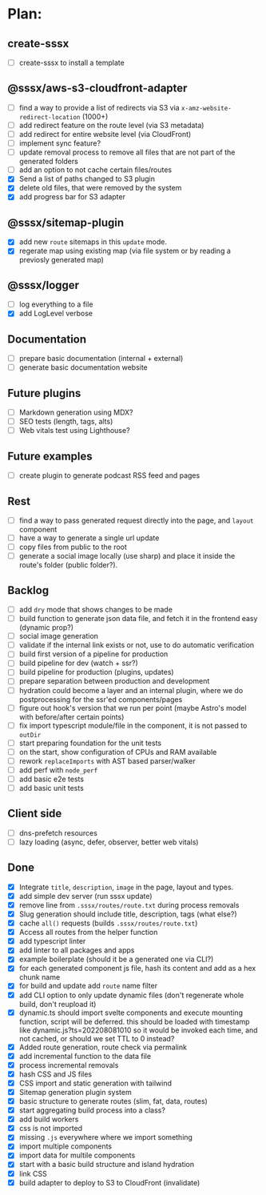 # Plan:

## create-sssx

- [ ] create-sssx to install a template

## @sssx/aws-s3-cloudfront-adapter

- [ ] find a way to provide a list of redirects via S3 via `x-amz-website-redirect-location` (1000+)
- [ ] add redirect feature on the route level (via S3 metadata)
- [ ] add redirect for entire website level (via CloudFront)
- [ ] implement sync feature?
- [ ] update removal process to remove all files that are not part of the generated folders
- [ ] add an option to not cache certain files/routes
- [x] Send a list of paths changed to S3 plugin
- [x] delete old files, that were removed by the system
- [x] add progress bar for S3 adapter

## @sssx/sitemap-plugin

- [x] add new `route` sitemaps in this `update` mode.
- [x] regerate map using existing map (via file system or by reading a previosly generated map)

## @sssx/logger

- [ ] log everything to a file
- [x] add LogLevel verbose

## Documentation

- [ ] prepare basic documentation (internal + external)
- [ ] generate basic documentation website

## Future plugins

- [ ] Markdown generation using MDX?
- [ ] SEO tests (length, tags, alts)
- [ ] Web vitals test using Lighthouse?

## Future examples

- [ ] create plugin to generate podcast RSS feed and pages

## Rest

- [ ] find a way to pass generated request directly into the page, and `layout` component
- [ ] have a way to generate a single url update
- [ ] copy files from public to the root
- [ ] generate a social image locally (use sharp) and place it inside the route's folder (public folder?).

## Backlog

- [ ] add `dry` mode that shows changes to be made
- [ ] build function to generate json data file, and fetch it in the frontend easy (dynamic prop?)
- [ ] social image generation
- [ ] validate if the internal link exists or not, use <Link> to do automatic verification
- [ ] build first version of a pipeline for production
- [ ] build pipeline for dev (watch + ssr?)
- [ ] build pipeline for production (plugins, updates)
- [ ] prepare separation between production and development
- [ ] hydration could become a layer and an internal plugin, where we do postprocessing for the ssr'ed components/pages
- [ ] figure out hook's version that we run per point (maybe Astro's model with before/after certain points)
- [ ] fix import typescript module/file in the component, it is not passed to `outDir`
- [ ] start preparing foundation for the unit tests
- [ ] on the start, show configuration of CPUs and RAM available
- [ ] rework `replaceImports` with AST based parser/walker
- [ ] add perf with `node_perf`
- [ ] add basic e2e tests
- [ ] add basic unit tests

## Client side

- [ ] dns-prefetch resources
- [ ] lazy loading (async, defer, observer, better web vitals)

## Done

- [x] Integrate `title`, `description`, `image` in the page, layout and types.
- [x] add simple dev server (run sssx update)
- [x] remove line from `.sssx/routes/route.txt` during process removals
- [x] Slug generation should include title, description, tags (what else?)
- [x] cache `all()` requests (builds `.sssx/routes/route.txt`)
- [x] Access all routes from the helper function
- [x] add typescript linter
- [x] add linter to all packages and apps
- [x] example boilerplate (should it be a generated one via CLI?)
- [x] for each generated component js file, hash its content and add as a hex chunk name
- [x] for build and update add `route` name filter
- [x] add CLI option to only update dynamic files (don't regenerate whole build, don't reupload it)
- [x] dynamic.ts should import svelte components and execute mounting function, script will be deferred. this should be loaded with timestamp like dynamic.js?ts=202208081010 so it would be invoked each time, and not cached, or should we set TTL to 0 instead?
- [x] Added route generation, route check via permalink
- [x] add incremental function to the data file
- [x] process incremental removals
- [x] hash CSS and JS files
- [x] CSS import and static generation with tailwind
- [x] Sitemap generation plugin system
- [x] basic structure to generate routes (slim, fat, data, routes)
- [x] start aggregating build process into a class?
- [x] add build workers
- [x] css is not imported
- [x] missing `.js` everywhere where we import something
- [x] import multiple components
- [x] import data for multile components
- [x] start with a basic build structure and island hydration
- [x] link CSS
- [x] build adapter to deploy to S3 to CloudFront (invalidate)
